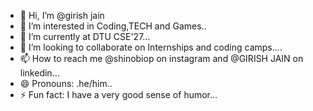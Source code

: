 - 👋 Hi, I’m @girish jain
- 👀 I’m interested in Coding,TECH and  Games..
- 🌱 I’m currently at DTU CSE'27...
- 💞️ I’m looking to collaborate on Internships and coding camps....
- 📫 How to reach me @shinobiop on instagram and @GIRISH JAIN on linkedin...
- 😄 Pronouns: .he/him..
- ⚡ Fun fact: I have a very good sense of humor...

<!---
girish-xd/girish-xd is a ✨ special ✨ repository because its `README.md` (this file) appears on your GitHub profile.
You can click the Preview link to take a look at your changes.
--->
